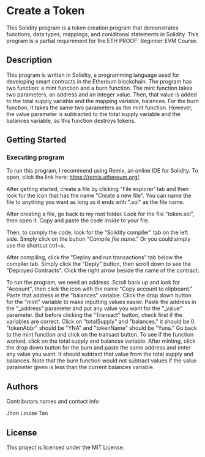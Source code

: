 # Create a Token

This Solidity program is a token creation program that demonstrates functions, data types, mappings, and coniditonal statements in Solidity. This program is
a partial requirement for the ETH PROOF: Beginner EVM Course.

## Description

This program is written in Solidity, a programming language used for developing smart contracts in the Ethereum blockchain. The program has two function: a
mint function and a burn function. The mint function takes two parameters, an address and an integer value. Then, that value is added to the total supply
variable and the mapping variable, balances. For the burn function, it takes the same two parameters as the mint function. However, the value parameter is 
subtracted to the total supply variable and the balances variable, as this function destroys tokens.

## Getting Started

### Executing program

To run this program, I recommend using Remix, an online IDE for Solidity. To open, click the link here: https://remix.ethereum.org/.

After getting started, create a file by clicking "File explorer' tab and then look for the icon that has the name "Create a new file". You can name the file
to anything you want as long as it ends with ".sol" as the file name.

After creating a file, go back to my root folder. Look for the file "token.sol", then open it. Copy and paste the code inside to your file. 

Then, to comply the code, look for the "Solidity compiler" tab on the left side. Simply click on the button "Compile *file name*." Or you could simply use the
shortcut ctrl+s.

After compiling, click the "Deploy and run transactions" tab below the compiler tab. Simply click the "Deply" button, then scroll down to see the "Deployed
Contracts". Click the right arrow beside the name of the contract. 

To run the program, we need an address. Scroll back up and look for "Account", then click the icon with the name "Copy account to clipboard." Paste that
address in the "balances" variable. Click the drop down button for the "mint" variable to make inputting values easier. Paste the address in the "_address"
parameter and put any value you want for the "_value" parameter. But before clicking the "Transact" button, check first if the variables are correct. Click on
"totalSupply" and "balances," it should be 0. "tokenAbbr" should be "YNA" and "tokenName" should be "Yuna." Go back to the mint function and click on the
transact button. To see if the function worked, click on the total supply and balances variable. After minting, click the drop down button for the burn
and paste the same address and enter any value you want. It should subtract that value from the total supply and balances. Note that the burn function would
not subtract values if the value parameter given is less than the current balances variable.

## Authors

Contributors names and contact info

Jhon Louise Tan


## License

This project is licensed under the MIT License.
